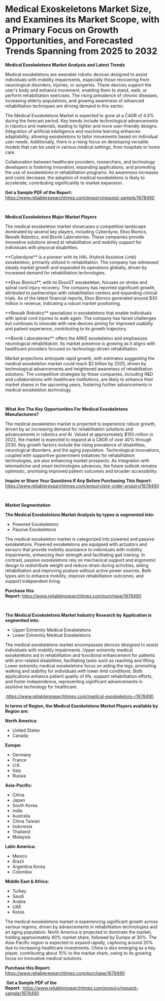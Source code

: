 <p><h1>Medical Exoskeletons Market Size, and Examines its Market Scope, with a Primary Focus on Growth Opportunities, and Forecasted Trends Spanning from 2025 to 2032</h1></p><p><strong>Medical Exoskeletons Market Analysis and Latest Trends</strong></p>
<p><p>Medical exoskeletons are wearable robotic devices designed to assist individuals with mobility impairments, especially those recovering from neurological disorders, injuries, or surgeries. These devices support the user's body and enhance movement, enabling them to stand, walk, or perform rehabilitation exercises. The rising prevalence of chronic diseases, increasing elderly populations, and growing awareness of advanced rehabilitation techniques are driving demand in this sector.</p><p>The Medical Exoskeletons Market is expected to grow at a CAGR of 4.5% during the forecast period. Key trends include technological advancements in robotics and materials, leading to lighter and more user-friendly designs. Integration of artificial intelligence and machine learning enhances adaptability, allowing exoskeletons to tailor movements based on individual user needs. Additionally, there is a rising focus on developing versatile models that can be used in various medical settings, from hospitals to home care.</p><p>Collaboration between healthcare providers, researchers, and technology developers is fostering innovation, expanding applications, and promoting the use of exoskeletons in rehabilitation programs. As awareness increases and costs decrease, the adoption of medical exoskeletons is likely to accelerate, contributing significantly to market expansion.</p></p>
<p><strong>Get a Sample PDF of the Report:&nbsp;</strong> <a href="https://www.reliableresearchtimes.com/enquiry/request-sample/1678490?utm_campaign=3210&utm_medium=2&utm_source=Github&utm_content=ia&utm_term=13042025&utm_id=medical-exoskeletons">https://www.reliableresearchtimes.com/enquiry/request-sample/1678490</a></p>
<p>&nbsp;</p>
<p><strong>Medical Exoskeletons Major Market Players</strong></p>
<p><p>The medical exoskeleton market showcases a competitive landscape dominated by several key players, including Cyberdyne, Ekso Bionics, Rewalk Robotics, and Bionik Laboratories. These companies provide innovative solutions aimed at rehabilitation and mobility support for individuals with physical disabilities.</p><p>**Cyberdyne** is a pioneer with its HAL (Hybrid Assistive Limb) exoskeleton, primarily utilized in rehabilitation. The company has witnessed steady market growth and expanded its operations globally, driven by increased demand for rehabilitation technologies.</p><p>**Ekso Bionics**, with its EksoGT exoskeleton, focuses on stroke and spinal cord injury recovery. The company has reported significant growth, attributed to partnerships with rehabilitation centers and expanding clinical trials. As of the latest financial reports, Ekso Bionics generated around $30 million in revenue, indicating a robust market positioning.</p><p>**Rewalk Robotics** specializes in exoskeletons that enable individuals with spinal cord injuries to walk again. The company has faced challenges but continues to innovate with new devices aiming for improved usability and patient experience, contributing to its growth trajectory.</p><p>**Bionik Laboratories** offers the ARKE exoskeleton and emphasizes neurological rehabilitation. Its market presence is growing as it aligns with healthcare providers focused on technology-driven rehabilitation.</p><p>Market projections anticipate rapid growth, with estimates suggesting the medical exoskeleton market could reach $2 billion by 2025, driven by technological advancements and heightened awareness of rehabilitation solutions. The competitive strategies by these companies, including R&D and collaborations with healthcare institutions, are likely to enhance their market shares in the upcoming years, fostering further advancements in medical exoskeleton technology.</p></p>
<p>&nbsp;</p>
<p><strong>What Are The Key Opportunities For Medical Exoskeletons Manufacturers?</strong></p>
<p><p>The medical exoskeleton market is projected to experience robust growth, driven by an increasing demand for rehabilitation solutions and advancements in robotics and AI. Valued at approximately $150 million in 2022, the market is expected to expand at a CAGR of over 40% through 2030. Key growth factors include the rising prevalence of disabilities, neurological disorders, and the aging population. Technological innovations, coupled with supportive government initiatives for rehabilitation technologies, are also enhancing market prospects. As integration with telemedicine and smart technologies advances, the future outlook remains optimistic, promising improved patient outcomes and broader accessibility.</p></p>
<p><strong>Inquire or Share Your Questions If Any Before Purchasing This Report:</strong> <a href="https://www.reliableresearchtimes.com/enquiry/pre-order-enquiry/1678490?utm_campaign=3210&utm_medium=2&utm_source=Github&utm_content=ia&utm_term=13042025&utm_id=medical-exoskeletons">https://www.reliableresearchtimes.com/enquiry/pre-order-enquiry/1678490</a></p>
<p>&nbsp;</p>
<p><strong>Market Segmentation</strong></p>
<p><strong>The Medical Exoskeletons Market Analysis by types is segmented into:</strong></p>
<p><ul><li>Powered Exoskeletons</li><li>Passive Exoskeletons</li></ul></p>
<p><p>The medical exoskeleton market is categorized into powered and passive exoskeletons. Powered exoskeletons are equipped with actuators and sensors that provide mobility assistance to individuals with mobility impairments, enhancing their strength and facilitating gait training. In contrast, passive exoskeletons rely on mechanical support and ergonomic design to redistribute weight and reduce strain during activities, aiding rehabilitation and improving posture without active power sources. Both types aim to enhance mobility, improve rehabilitation outcomes, and support independent living.</p></p>
<p><strong>Purchase this Report:&nbsp;</strong><a href="https://www.reliableresearchtimes.com/purchase/1678490?utm_campaign=3210&utm_medium=2&utm_source=Github&utm_content=ia&utm_term=13042025&utm_id=medical-exoskeletons">https://www.reliableresearchtimes.com/purchase/1678490</a></p>
<p>&nbsp;</p>
<p><strong>The Medical Exoskeletons Market Industry Research by Application is segmented into:</strong></p>
<p><ul><li>Upper Extremity Medical Exoskeletons</li><li>Lower Extremity Medical Exoskeletons</li></ul></p>
<p><p>The medical exoskeletons market encompasses devices designed to assist individuals with mobility impairments. Upper extremity medical exoskeletons aid in rehabilitation and functional enhancement for patients with arm-related disabilities, facilitating tasks such as reaching and lifting. Lower extremity medical exoskeletons focus on aiding the legs, promoting walking and stability for individuals with lower limb conditions. Both applications enhance patient quality of life, support rehabilitation efforts, and foster independence, representing significant advancements in assistive technology for healthcare.</p></p>
<p><a href="https://www.reliableresearchtimes.com/medical-exoskeletons-r1678490?utm_campaign=3210&utm_medium=2&utm_source=Github&utm_content=ia&utm_term=13042025&utm_id=medical-exoskeletons">&nbsp;https://www.reliableresearchtimes.com/medical-exoskeletons-r1678490</a></p>
<p><strong>In terms of Region, the Medical Exoskeletons Market Players available by Region are:</strong></p>
<p>
    <p> <strong> North America: </strong>
        <ul>
            <li>United States</li>
            <li>Canada</li>
        </ul>
        </p> 
    <p> <strong> Europe: </strong>
        <ul>
            <li>Germany</li>
            <li>France</li>
            <li>U.K.</li>
            <li>Italy</li>
            <li>Russia</li>
        </ul>
        </p> 
    <p> <strong> Asia-Pacific: </strong>
        <ul>
            <li>China</li>
            <li>Japan</li>
            <li>South Korea</li>
            <li>India</li>
            <li>Australia</li>
            <li>China Taiwan</li>
            <li>Indonesia</li>
            <li>Thailand</li>
            <li>Malaysia</li>
        </ul>
        </p> 
    <p> <strong> Latin America: </strong>
        <ul>
            <li>Mexico</li>
            <li>Brazil</li>
            <li>Argentina Korea</li>
            <li>Colombia</li>
        </ul>
        </p> 
    <p> <strong> Middle East & Africa: </strong>
        <ul>
            <li>Turkey</li>
            <li>Saudi</li>
            <li>Arabia</li>
            <li>UAE</li>
            <li>Korea</li>
        </ul>
    </p>
    </p>
<p><p>The medical exoskeletons market is experiencing significant growth across various regions, driven by advancements in rehabilitation technologies and an aging population. North America is projected to dominate the market, holding approximately 40% market share, followed by Europe at 30%. The Asia-Pacific region is expected to expand rapidly, capturing around 20% due to increasing healthcare investments. China is also emerging as a key player, contributing about 10% to the market share, owing to its growing focus on innovative medical solutions.</p></p>
<p><strong>Purchase this Report: </strong><a href="https://www.reliableresearchtimes.com/purchase/1678490?utm_campaign=3210&utm_medium=2&utm_source=Github&utm_content=ia&utm_term=13042025&utm_id=medical-exoskeletons">https://www.reliableresearchtimes.com/purchase/1678490</a></p>
<p>&nbsp;<strong>Get a Sample PDF of the Report:&nbsp;&nbsp;</strong><a href="https://www.reliableresearchtimes.com/enquiry/request-sample/1678490?utm_campaign=3210&utm_medium=2&utm_source=Github&utm_content=ia&utm_term=13042025&utm_id=medical-exoskeletons">https://www.reliableresearchtimes.com/enquiry/request-sample/1678490</a></p>
<p><strong></strong></p>
<p><p></p><p></p><p></p></p>